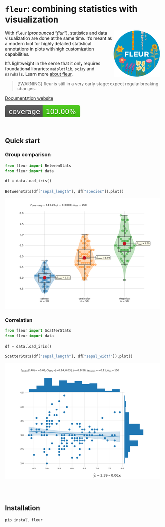 # `fleur`: combining statistics with visualization

<!-- Automatically generated, uses README.qmd to modify README.md -->

<img src="https://github.com/JosephBARBIERDARNAL/static/blob/main/python-libs/fleur/image.png?raw=true" alt="fleur logo" align="right" width="150px"/>

With `fleur` (_pronounced “flur”_), statistics and data visualization
are done at the same time. It’s meant as a modern tool for highly
detailed statistical annotations in plots with high customization
capabilities.

It’s lightweight in the sense that it only requires foundational
libraries: `matplotlib`, `scipy` and `narwhals`. Learn more [about
fleur](./about.md).

> [!WARNING] fleur is still in a very early stage: expect regular
> breaking changes.

[Documentation website](https://y-sunflower.github.io/fleur/)

![Coverage](coverage-badge.svg)

<br>

## Quick start

### Group comparison

```python
from fleur import BetweenStats
from fleur import data

df = data.load_iris()

BetweenStats(df["sepal_length"], df["species"]).plot()
```

![](https://github.com/y-sunflower/fleur/blob/main/docs/img/quickstart-betweenstats.png)

### Correlation

```python
from fleur import ScatterStats
from fleur import data

df = data.load_iris()

ScatterStats(df["sepal_length"], df["sepal_width"]).plot()
```

![](https://github.com/y-sunflower/fleur/blob/main/docs/img/quickstart-scatterstats.png)

<br><br>

## Installation

```bash
pip install fleur
```

<br><br>
